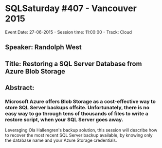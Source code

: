 # SQLSaturday #407 - Vancouver 2015
Event Date: 27-06-2015 - Session time: 11:00:00 - Track: Cloud
## Speaker: Randolph West
## Title: Restoring a SQL Server Database from Azure Blob Storage
## Abstract:
### Microsoft Azure offers Blob Storage as a cost-effective way to store SQL Server backups offsite. Unfortunately, there is no easy way to go through tens of thousands of files to write a restore script, when your SQL Server goes away.

Leveraging Ola Hallengren's backup solution, this session will describe how to recover the most recent SQL Server backup available, by knowing only the database name and your Azure Storage credentials.
